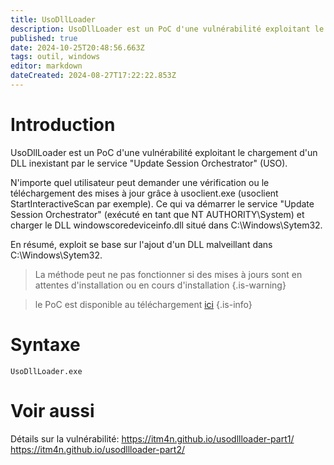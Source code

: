 ```yaml
---
title: UsoDllLoader
description: UsoDllLoader est un PoC d'une vulnérabilité exploitant le chargement d'un DLL inexistant par le service exécuté en tant que NT AUTHORITY\System: "Update Session Orchestrator" (USO).
published: true
date: 2024-10-25T20:48:56.663Z
tags: outil, windows
editor: markdown
dateCreated: 2024-08-27T17:22:22.853Z
---
```


# Introduction

UsoDllLoader est un PoC d'une vulnérabilité exploitant le chargement d'un DLL inexistant par le service "Update Session Orchestrator" (USO).

N'importe quel utilisateur peut demander une vérification ou le téléchargement des mises à jour grâce à usoclient.exe (usoclient StartInteractiveScan par exemple). Ce qui va démarrer le service "Update Session Orchestrator" (exécuté en tant que NT AUTHORITY\System) et charger le DLL windowscoredeviceinfo.dll situé dans C:\Windows\Sytem32\.

En résumé, exploit se base sur l'ajout d'un DLL malveillant dans C:\Windows\Sytem32\.

> La méthode peut ne pas fonctionner si des mises à jours sont en attentes d'installation ou en cours d'installation
> {.is-warning}

> le PoC est disponible au téléchargement [ici](https://github.com/itm4n/UsoDllLoader)
> {.is-info}

# Syntaxe

`UsoDllLoader.exe`

# Voir aussi

Détails sur la vulnérabilité:
https://itm4n.github.io/usodllloader-part1/
https://itm4n.github.io/usodllloader-part2/
